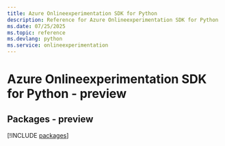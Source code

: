 ```yaml
---
title: Azure Onlineexperimentation SDK for Python
description: Reference for Azure Onlineexperimentation SDK for Python
ms.date: 07/25/2025
ms.topic: reference
ms.devlang: python
ms.service: onlineexperimentation
---
```

# Azure Onlineexperimentation SDK for Python - preview
## Packages - preview
[!INCLUDE [packages](onlineexperimentation-index.md)]